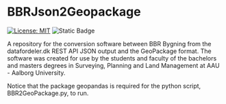 # BBRJson2Geopackage
 [![License: MIT](https://img.shields.io/badge/License-MIT-yellow.svg)](https://opensource.org/licenses/MIT) ![Static Badge](https://img.shields.io/badge/:badgeContent?logo=%233776AB&logoColor=lime&label=Python&labelColor=lime&color=gray)

A repository for the conversion software between BBR Bygning from the datafordeler.dk REST API JSON output and the GeoPackage format.
The software was created for use by the students and faculty of the bachelors and masters degrees in Surveying, Planning and Land Management at AAU - Aalborg University.

Notice that the package geopandas is required for the python script, BBR2GeoPackage.py, to run.
